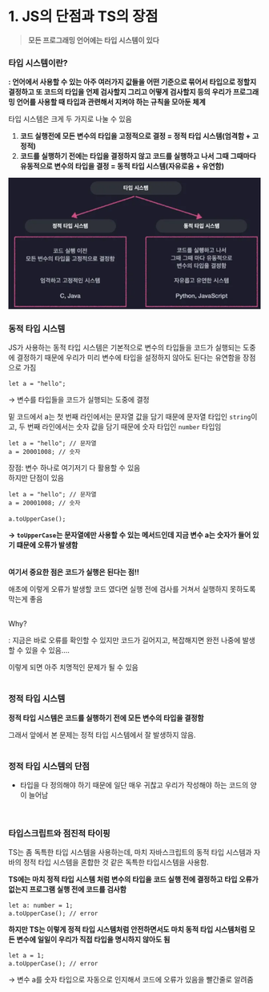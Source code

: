 # 1. JS의 단점과 TS의 장점

> **모든 프로그래밍 언어에는 타입 시스템이 있다**
>

### 타입 시스템이란?

**: 언어에서 사용할 수 있는 아주 여러가지 값들을 어떤 기준으로 묶어서 타입으로 정할지 결정하고 또 코드의 타입을 언제 검사할지 그리고 어떻게 검사할지 등의 우리가 프로그래밍 언어를 사용할 때 타입과 관련해서 지켜야 하는 규칙을 모아둔 체계**

타입 시스템은 크게 두 가지로 나눌 수 있음

1. **코드 실행전에 모든 변수의 타입을 고정적으로 결정 = 정적 타입 시스템(엄격함 + 고정적)**
2. **코드를 실행하기 전에는 타입을 결정하지 않고 코드를 실행하고 나서 그때 그때마다 유동적으로 변수의 타입을 결정 = 동적 타입 시스템(자유로움 + 유연함)**

![img.png](../img/section01/img.png)

### 동적 타입 시스템

JS가 사용하는 동적 타입 시스템은 기본적으로 변수의 타입들을 코드가 실행되는 도중에 결정하기 때문에 우리가 미리 변수에 타입을 설정하지 않아도 된다는 유연함을 장점으로 가짐

```tsx
let a = "hello";
```

→ 변수를 타입들을 코드가 실행되는 도중에 결정
  
밑 코드에서 a는 첫 번째 라인에서는 문자열 값을 담기 때문에 문자열 타입인 `string`이고, 두 번째 라인에서는 숫자 값을 담기 때문에 숫자 타입인 `number` 타입임

```tsx
let a = "hello"; // 문자열
a = 20001008; // 숫자
```

장점: 변수 하나로 여기저기 다 활용할 수 있음  
하지만 단점이 있음

```tsx
let a = "hello"; // 문자열
a = 20001008; // 숫자

a.toUpperCase();
```

**→ `toUpperCase`는 문자열에만 사용할 수 있는 메서드인데 지금 변수 a는 숫자가 들어 있기 떄문에 오류가 발생함**  
<br>
<br>
**여기서 중요한 점은 코드가 실행은 된다는 점!!**

애초에 이렇게 오류가 발생할 코드 였다면 실행 전에 검사를 거쳐서 실행하지 못하도록 막는게 좋음<br>
<br>

Why?

: 지금은 바로 오류를 확인할 수 있지만 코드가 길어지고, 복잡해지면 완전 나중에 발생할 수 있을 수 있음….

이렇게 되면 아주 치명적인 문제가 될 수 있음<br>
<br>
### 정적 타입 시스템

**정적 타입 시스템은 코드를 실행하기 전에 모든 변수의 타입을 결정함**

그래서 앞에서 본 문제는 정적 타입 시스템에서 잘 발생하지 않음.
<br>
<br>

### 정적 타입 시스템의 단점

- 타입을 다 정의해야 하기 때문에 일단 매우 귀찮고 우리가 작성해야 하는 코드의 양이 늘어남

<br>

### 타입스크립트와 점진적 타이핑

TS는 좀 독특한 타입 시스템을 사용하는데, 마치 자바스크립트의 동적 타입 시스템과 자바의 정적 타입 시스템을 혼합한 것 같은 독특한 타입시스템을 사용함.

**TS에는 마치 정적 타입 시스템 처럼 변수의 타입을 코드 실행 전에 결정하고 타입 오류가 없는지 프로그램 실행 전에 코드를 검사함**

```tsx
let a: number = 1;
a.toUpperCase(); // error
```

**하지만 TS는 이렇게 정적 타입 시스템처럼 안전하면서도 마치 동적 타입 시스템처럼 모든 변수에 일일이 우리가 직접 타입을 명시하지 않아도 됨**

```tsx
let a = 1;
a.toUpperCase(); // error
```

→ 변수 a를 숫자 타입으로 자동으로 인지해서 코드에 오류가 있음을 빨간줄로 알려줌

